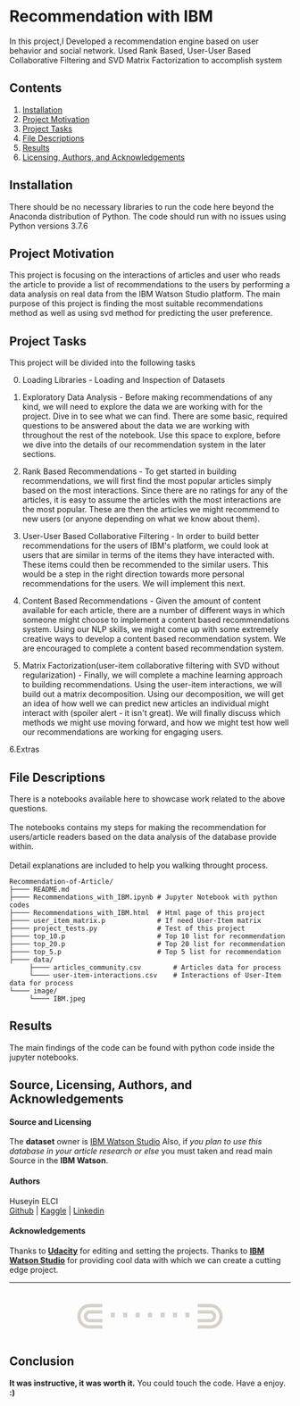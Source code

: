 # Recommendation with IBM

In this project,I Developed a recommendation engine based on user behavior and social network. Used Rank Based, User-User Based Collaborative Filtering and SVD Matrix Factorization to accomplish system

## Contents

1. [Installation](#installation)
2. [Project Motivation](#motivation)
3. [Project Tasks](#task)
4. [File Descriptions](#files)
5. [Results](#results)
6. [Licensing, Authors, and Acknowledgements](#licensing)

<a name="installation"></a>
## Installation
There should be no necessary libraries to run the code here beyond the Anaconda distribution of Python. The code should run with no issues using Python versions 3.7.6

<a name="motivation"></a>
## Project Motivation
This project is focusing on the interactions of articles and user who reads the article to provide a list of recommendations to the users by performing a data analysis on real data from the IBM Watson Studio platform. The main purpose of this project is finding the most suitable recommendations method as well as using svd method for predicting the user preference.

<a name="tasks"></a>
## Project Tasks 
This project will be divided into the following tasks

0. Loading Libraries - Loading and Inspection of Datasets

1. Exploratory Data Analysis - Before making recommendations of any kind, we will need to explore the data we are working with for the project. Dive in to see what we can find. There are some basic, required questions to be answered about the data we are working with throughout the rest of the notebook. Use this space to explore, before we dive into the details of our recommendation system in the later sections.

2. Rank Based Recommendations - To get started in building recommendations, we will first find the most popular articles simply based on the most interactions. Since there are no ratings for any of the articles, it is easy to assume the articles with the most interactions are the most popular. These are then the articles we might recommend to new users (or anyone depending on what we know about them).

3. User-User Based Collaborative Filtering - In order to build better recommendations for the users of IBM's platform, we could look at users that are similar in terms of the items they have interacted with. These items could then be recommended to the similar users. This would be a step in the right direction towards more personal recommendations for the users. We will implement this next.

4. Content Based Recommendations - Given the amount of content available for each article, there are a number of different ways in which someone might choose to implement a content based recommendations system. Using our NLP skills, we might come up with some extremely creative ways to develop a content based recommendation system. We are encouraged to complete a content based recommendation system.

5. Matrix Factorization(user-item collaborative filtering with SVD without regularization) - Finally, we will complete a machine learning approach to building recommendations. Using the user-item interactions, we will build out a matrix decomposition. Using our decomposition, we will get an idea of how well we can predict new articles an individual might interact with (spoiler alert - it isn't great). We will finally discuss which methods we might use moving forward, and how we might test how well our recommendations are working for engaging users.

6.Extras

<a name="files"></a>
## File Descriptions 
There is a notebooks available here to showcase work related to the above questions.\
<br>
The notebooks contains my steps for making the recommendation for users/article readers based on the data analysis of the database provide within.\
<br>
Detail explanations are included to help  you walking throught process. 

```text
Recommendation-of-Article/
├──── README.md
├──── Recommendations_with_IBM.ipynb # Jupyter Notebook with python codes
├──── Recommendations_with_IBM.html  # Html page of this project
├──── user_item_matrix.p             # If need User-Item matrix
├──── project_tests.py               # Test of this project
├──── top_10.p                       # Top 10 list for recommendation
├──── top_20.p                       # Top 20 list for recommendation
├──── top_5.p                        # Top 5 list for recommendation
├──── data/
     ├──── articles_community.csv        # Articles data for process
     └──── user-item-interactions.csv    # Interactions of User-Item data for process
└──── image/
     └──── IBM.jpeg
```



<a name="results"></a>
## Results
The main findings of the code can be found with python code inside the jupyter notebooks.


<a id="licensing"></a>
## Source, Licensing, Authors, and Acknowledgements

#### Source and  Licensing
The **dataset** owner is [IBM Watson Studio](https://www.ibm.com/watson/) Also, if _you plan to use this database in your article research or else_ you must taken and read main Source in the **IBM Watson**.

#### Authors
Huseyin ELCI <br>
[Github](https://github.com/huseyinelci2000)  |  [Kaggle](https://www.kaggle.com/huseyinelci)  |  [Linkedin](https://www.linkedin.com/in/huseyinelci/)
#### Acknowledgements
Thanks to **[Udacity](https://www.udacity.com/)** for editing and setting the projects.
Thanks to **[IBM Watson Studio](https://www.ibm.com/watson/)** for providing cool data with which we can create a cutting edge project.

---
<p style="text-align: center;"><span style="font-size: 70px; color: #D7D1C9;">&#8912;&#8901;&#8901;&#8901;&#8901;&#8901;&#8901;&#8901;&#8913;</span><em></em></p>


<a id="Conclusion"></a>
## Conclusion
**It was instructive, it was worth it.** You could touch the code. Have a enjoy. **:)**
